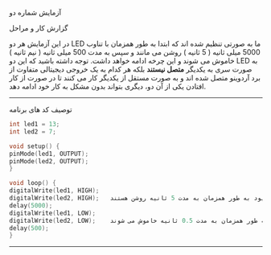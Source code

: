 آزمایش شماره دو 

 گزارش کار و مراحل 

در این آزمایش هر دو LED ما به صورتی تنظیم شده اند که ابتدا به طور همزمان با تناوب 5000 میلی ثانیه ( 5 ثانیه ) روشن می مانند و سپس به مدت 500 میلی ثانیه ( نیم ثانیه ) خاموش می شوند و این چرخه ادامه خواهد داشت. توجه داشته باشید که این دو LED به صورت سری به یکدیگر <b>متصل نیستند</b> بلکه هر کدام به یک خروجی دیجیتالی متفاوت از برد آردوینو متصل شده اند و به صورت مستقل از یکدیگر کار می کنند تا در صورت از کار افتادن یکی از آن دو، دیگری بتواند بدون مشکل به کار خود ادامه دهد.

---

 توصیف کد های برنامه 

```cpp
int led1 = 13;
int led2 = 7;

void setup() {
pinMode(led1, OUTPUT);
pinMode(led2, OUTPUT);
}

void loop() {
digitalWrite(led1, HIGH);   
digitalWrite(led2, HIGH);   هر دو دیود به طور همزمان به مدت 5 ثانیه روشن هستند
delay(5000);
digitalWrite(led1, LOW);
digitalWrite(led2, LOW);    هر دو دیود به طور همزمان به مدت 0.5 ثانیه خاموش می شوند
delay(500);
}
```

---


